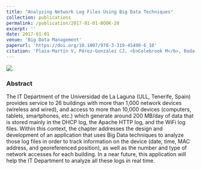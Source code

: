 ```yaml
---
title: "Analyzing Network Log Files Using Big Data Techniques"
collection: publications
permalink: /publication/2017-01-01-BOOK-20
excerpt: ''
date: 2017-01-01
venue: 'Big Data Management'
paperurl: 'https://doi.org/10.1007/978-3-319-45498-6_10'
citation: 'Plaza-Martín V, Pérez-González CJ, <b>Colebrook M</b>, Roda-García JL, González-Dos-Santos T, González-González JC. &quot;Analyzing Network Log Files Using Big Data Techniques&quot;.  In: García Márquez F., Lev B. (eds) <i>Big Data Management</i>. Springer, Cham. Print ISBN: 978-3-319-45497-9, Online ISBN: 978-3-319-45498-6 (2017)' #'Your Name, You. (2015). &quot;Paper Title Number 3.&quot; <i>Journal 1</i>. 1(3). [<a href="http://riull.ull.es/xmlui/handle/915/25783">Preprint</a>]'
---
```

<img src="https://media.springernature.com/w306/springer-static/cover/book/978-3-319-45498-6.jpg" width:50/>

### Abstract
The IT Department of the Universidad de La Laguna (ULL, Tenerife, Spain) provides service to 26 buildings with more than 1,000 network devices (wireless and wired), and access to more than 10,000 devices (computers, tablets, smartphones, etc.) which generate around 200 MB/day of data that is stored mainly in the DHCP log, the Apache HTTP log, and the WiFi log files. Within this context, the chapter addresses the design and development of an application that uses Big Data techniques to analyze those log files in order to track information on the device (date, time, MAC address, and georeferenced position), as well as the number and type of network accesses for each building. In a near future, this application will help the IT Department to analyze all these logs in real time.
